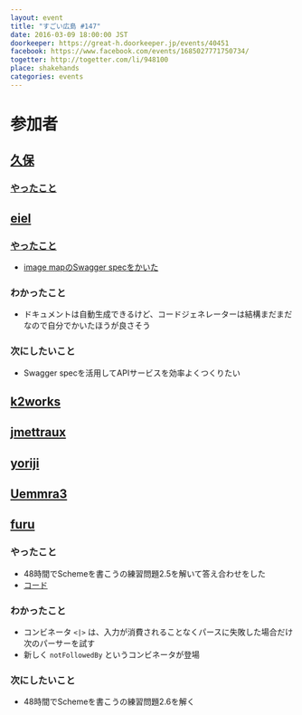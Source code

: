 ```yaml
---
layout: event
title: "すごい広島 #147"
date: 2016-03-09 18:00:00 JST
doorkeeper: https://great-h.doorkeeper.jp/events/40451
facebook: https://www.facebook.com/events/1685027771750734/
togetter: http://togetter.com/li/948100
place: shakehands
categories: events
---
```


# 参加者


## [久保](https://github.com/fumi0204)

### [やったこと](https://github.com/great-h/great-h.github.io/issues/1779)


## [eiel](http://eiel.info/)

### [やったこと](https://github.com/great-h/great-h.github.io/issues/1781)

* [image mapのSwagger specをかいた](https://gist.github.com/eiel/87caeace3e4250af94b2)

### わかったこと

* ドキュメントは自動生成できるけど、コードジェネレーターは結構まだまだなので自分でかいたほうが良さそう

### 次にしたいこと

* Swagger specを活用してAPIサービスを効率よくつくりたい


## [k2works](https://github.com/k2works)


## [jmettraux](https://github.com/jmettraux)


## [yoriji](https://www.facebook.com/app_scoped_user_id/805090012951697/)


## [Uemmra3](https://github.com/Uemmra3)


## [furu](https://github.com/furu)

### やったこと

* 48時間でSchemeを書こうの練習問題2.5を解いて答え合わせをした
* [コード](https://github.com/furu/scheme-in-48h/compare/dffa5400cc7d9351f1693737a5a7dff84ed3f55d...edf06f63d534c05910ee67556c21f519d05f34d3)

### わかったこと

* コンビネータ `<|>` は、入力が消費されることなくパースに失敗した場合だけ次のパーサーを試す
* 新しく `notFollowedBy` というコンビネータが登場

### 次にしたいこと

* 48時間でSchemeを書こうの練習問題2.6を解く
